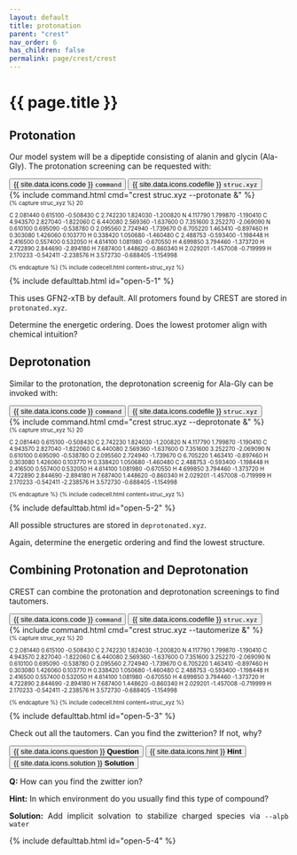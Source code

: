 ```yaml
---
layout: default
title: protonation
parent: "crest"
nav_order: 6
has_children: false
permalink: page/crest/crest
---
```


# {{ page.title }}

## Protonation

Our model system will be a dipeptide consisting of alanin and glycin (Ala-Gly).
The protonation screening can be requested with:

<!-- Tab links -->
<div class="tab card">
  <button 
    class="tablinks tab-id-5-1"
    onclick="openTabId(event, 'command-5-1', 'tab-id-5-1')"
    id="open-5-1">{{ site.data.icons.code }}
    <code>command</code>
  </button>
  <button 
    class="tablinks tab-id-5-1"
    onclick="openTabId(event, 'struc-5-1', 'tab-id-5-1')">{{ site.data.icons.codefile }}
    <code>struc.xyz</code>
  </button>
</div>
<!-- Tab content -->
<div id="command-5-1" class="tabcontent tab-id-5-1" style="text-align:justify">
{% include command.html cmd="crest struc.xyz --protonate &" %}
<span markdown="span">
</span>
</div>

<div id="struc-5-1" class="tabcontent tab-id-5-1" style="font-size:10px">
{% capture struc_xyz %}
20

C     2.081440     0.615100    -0.508430
C     2.742230     1.824030    -1.200820
N     4.117790     1.799870    -1.190410
C     4.943570     2.827040    -1.822060
C     6.440080     2.569360    -1.637600
O     7.351600     3.252270    -2.069090
N     0.610100     0.695090    -0.538780
O     2.095560     2.724940    -1.739670
O     6.705220     1.463410    -0.897460
H     0.303080     1.426060     0.103770
H     0.338420     1.050680    -1.460480
C     2.488753    -0.593400    -1.198448
H     2.416500     0.557400     0.532050
H     4.614100     1.081980    -0.670550
H     4.699850     3.794460    -1.373720
H     4.722890     2.844690    -2.894180
H     7.687400     1.448620    -0.860340
H     2.029201    -1.457008    -0.719999
H     2.170233    -0.542411    -2.238576
H     3.572730    -0.688405    -1.154998

{% endcapture %}
{% include codecell.html content=struc_xyz %}
</div>
{% include defaulttab.html id="open-5-1" %}

This uses GFN2-xTB by default. All protomers found by CREST are stored in `protonated.xyz`.

Determine the energetic ordering.
Does the lowest protomer align with chemical intuition?


## Deprotonation

Similar to the protonation, the deprotonation screenig for Ala-Gly can be invoked with:

<!-- Tab links -->
<div class="tab card">
  <button class="tablinks tab-id-5-2" onclick="openTabId(event, 'command-5-2', 'tab-id-5-2')" id="open-5-2">{{ site.data.icons.code }} <code>command</code></button>
  <button class="tablinks tab-id-5-2" onclick="openTabId(event, 'struc-5-2', 'tab-id-5-2')">{{ site.data.icons.codefile }}  <code>struc.xyz</code></button>
</div>
<!-- Tab content -->
<div id="command-5-2" class="tabcontent tab-id-5-2" style="text-align:justify">
{% include command.html cmd="crest struc.xyz --deprotonate &" %}
<span markdown="span">
</span>
</div>

<div id="struc-5-2" class="tabcontent tab-id-5-2" style="font-size:10px">
{% capture struc_xyz %}
20

C     2.081440     0.615100    -0.508430
C     2.742230     1.824030    -1.200820
N     4.117790     1.799870    -1.190410
C     4.943570     2.827040    -1.822060
C     6.440080     2.569360    -1.637600
O     7.351600     3.252270    -2.069090
N     0.610100     0.695090    -0.538780
O     2.095560     2.724940    -1.739670
O     6.705220     1.463410    -0.897460
H     0.303080     1.426060     0.103770
H     0.338420     1.050680    -1.460480
C     2.488753    -0.593400    -1.198448
H     2.416500     0.557400     0.532050
H     4.614100     1.081980    -0.670550
H     4.699850     3.794460    -1.373720
H     4.722890     2.844690    -2.894180
H     7.687400     1.448620    -0.860340
H     2.029201    -1.457008    -0.719999
H     2.170233    -0.542411    -2.238576
H     3.572730    -0.688405    -1.154998

{% endcapture %}
{% include codecell.html content=struc_xyz %}
</div>
{% include defaulttab.html id="open-5-2" %}

All possible structures are stored in `deprotonated.xyz`.

Again, determine the energetic ordering and find the lowest structure.


## Combining Protonation and Deprotonation

CREST can combine the protonation and deprotonation screenings to find tautomers.

<!-- Tab links -->
<div class="tab card">
  <button class="tablinks tab-id-5-3" onclick="openTabId(event, 'command-5-3', 'tab-id-5-3')" id="open-5-3">{{ site.data.icons.code }} <code>command</code></button>
  <button class="tablinks tab-id-5-3" onclick="openTabId(event, 'struc-5-3', 'tab-id-5-3')">{{ site.data.icons.codefile }}  <code>struc.xyz</code></button>
</div>
<!-- Tab content -->
<div id="command-5-3" class="tabcontent tab-id-5-3" style="text-align:justify">
{% include command.html cmd="crest struc.xyz --tautomerize &" %}
<span markdown="span">
</span>
</div>

<div id="struc-5-3" class="tabcontent tab-id-5-3" style="font-size:10px">
{% capture struc_xyz %}
20

C     2.081440     0.615100    -0.508430
C     2.742230     1.824030    -1.200820
N     4.117790     1.799870    -1.190410
C     4.943570     2.827040    -1.822060
C     6.440080     2.569360    -1.637600
O     7.351600     3.252270    -2.069090
N     0.610100     0.695090    -0.538780
O     2.095560     2.724940    -1.739670
O     6.705220     1.463410    -0.897460
H     0.303080     1.426060     0.103770
H     0.338420     1.050680    -1.460480
C     2.488753    -0.593400    -1.198448
H     2.416500     0.557400     0.532050
H     4.614100     1.081980    -0.670550
H     4.699850     3.794460    -1.373720
H     4.722890     2.844690    -2.894180
H     7.687400     1.448620    -0.860340
H     2.029201    -1.457008    -0.719999
H     2.170233    -0.542411    -2.238576
H     3.572730    -0.688405    -1.154998

{% endcapture %}
{% include codecell.html content=struc_xyz %}
</div>
{% include defaulttab.html id="open-5-3" %}

Check out all the tautomers.
Can you find the zwitterion?
If not, why?

<div class="tab card">
  <button class="tablinks tab-id-5-4 active" onclick="openTabId(event, 'question-5-1', 'tab-id-5-4')" id="open-5-4">{{ site.data.icons.question }} <strong>Question</strong></button>
  <button class="tablinks tab-id-5-4" onclick="openTabId(event, 'hint-5-1', 'tab-id-5-4')">{{ site.data.icons.hint }} <strong>Hint</strong></button>
  <button class="tablinks tab-id-5-4" onclick="openTabId(event, 'solution-5-1', 'tab-id-5-4')">{{ site.data.icons.solution }} <strong>Solution</strong></button>
</div>

<!-- Tab content -->
<div id="question-5-1" class="tabcontent tab-id-5-4" style="text-align:justify">
  <p><strong>Q:</strong> How can you find the zwitter ion?</p>
</div>

<div id="hint-5-1" class="tabcontent tab-id-5-4" style="text-align:justify">
  <p><strong>Hint:</strong> In which environment do you usually find this type of compound?</p>
</div>

<div id="solution-5-1" class="tabcontent tab-id-5-4" style="text-align:justify">
  <p><strong>Solution:</strong> Add implicit solvation to stabilize charged species via <code>--alpb water</code></p>
</div>
{% include defaulttab.html id="open-5-4" %}
